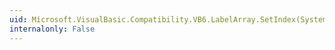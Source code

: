```yaml
---
uid: Microsoft.VisualBasic.Compatibility.VB6.LabelArray.SetIndex(System.Windows.Forms.Label,System.Int16)
internalonly: False
---
```

